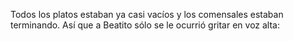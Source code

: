 Todos los platos estaban ya casi vacíos y los comensales estaban terminando. Así que a Beatito sólo se le ocurrió
gritar en voz alta: 